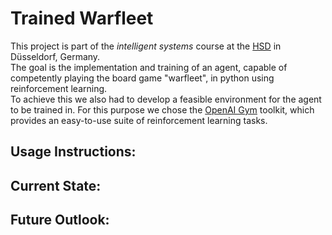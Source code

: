 # Trained Warfleet
This project is part of the *intelligent systems* course at the [HSD]( https://hs-duesseldorf.de/) in Düsseldorf, Germany.   
The goal is the implementation and training of an agent, capable of competently playing the board game "warfleet", in python using reinforcement learning.     
To achieve this we also had to develop a feasible environment for the agent to be trained in.
For this purpose we chose the [OpenAI Gym](https://gym.openai.com/) toolkit, which provides an easy-to-use suite of reinforcement learning tasks.

## Usage Instructions:


## Current State:


## Future Outlook:
